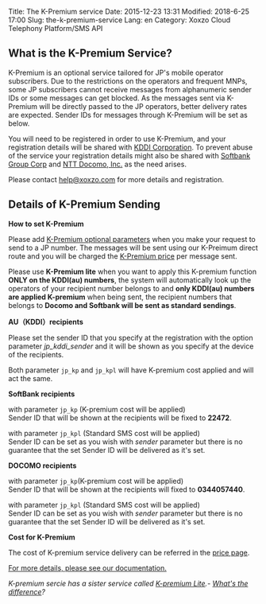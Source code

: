 Title: The K-Premium service
Date: 2015-12-23 13:31
Modified: 2018-6-25 17:00
Slug: the-k-premium-service
Lang: en
Category: Xoxzo Cloud Telephony Platform/SMS API

## What is the K-Premium Service?

K-Premium is an optional service tailored for JP's mobile operator subscribers.
Due to the restrictions on the operators and frequent MNPs, some JP subscribers cannot
receive messages from alphanumeric sender IDs or some messages can get blocked.
As the messages sent via K-Premium will be directly passed to the JP operators,
better delivery rates are expected. Sender IDs for messages through K-Premium
will be set as below.

You will need to be registered in order to use K-Premium, and your registration
details will be shared with [KDDI Corporation](http://www.kddi.com/english/).
To prevent abuse of the service your registration details might also be shared with
[Softbank Group Corp](https://www.softbank.jp/en/) and [NTT Docomo, Inc.](https://www.nttdocomo.co.jp/english/)
as the need arises.

Please contact [help@xoxzo.com](mailto:help@xoxzo.com) for more details and registration.

## Details of K-Premium Sending

__How to set K-Premium__

Please add [K-Premium optional parameters](http://docs.xoxzo.com/en/sms.html#jp-specific-optional-parameters)
when you make your request to send to a JP number. The messages will be sent using our K-Preimum direct route
and you will be charged the [K-Premium price](https://www.xoxzo.com/en/about/pricing/#sms)
per message sent.

Please use **K-Premium lite** when you want to apply this K-premium function **ONLY on the KDDI(au) numbers**, the system will automatically look up the operators of your recipient number belongs to and **only KDDI(au) numbers are applied K-premium** when being sent, the recipient numbers that belongs to **Docomo and Softbank will be sent as standard sendings**.

__AU（KDDI）recipients__

Please set the sender ID that you specify at the registration with the option parameter *jp_kddi_sender*
and it will be shown as you specify at the device of the recipients.

Both parameter 
```jp_kp``` and ```jp_kpl``` 
will have K-premium cost applied and will act the same.


__SoftBank recipients__

with parameter ```jp_kp``` (K-premium cost will be applied) </br>
Sender ID that will be shown at the recipients will be fixed to __22472__.

with parameter ```jp_kpl``` (Standard SMS cost will be applied)</br>
Sender ID can be set as you wish with *sender* parameter but there is no guarantee that the set Sender ID will be delivered as it's set.


__DOCOMO recipients__

with parameter ```jp_kp```(K-premium cost will be applied)</br>
Sender ID that will be shown at the recipients will fixed to __0344057440__.

with parameter ```jp_kpl``` (Standard SMS cost will be applied)</br>
Sender ID can be set as you wish with *sender* parameter but there is no guarantee that the set Sender ID will be delivered as it's set.

__Cost for K-Premium__

The cost of K-premium service delivery can be referred in the [price page](https://www.xoxzo.com/en/about/pricing/#sms).

[For more details, please see our documentation.](http://docs.xoxzo.com/en/sms.html#jp-specific-optional-parameters)

*K-premium sercie has a sister service called [K-premium Lite]().- [What's the difference]()?*
